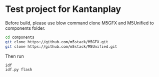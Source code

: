 # Test project for Kantanplay

Before build, please use blow command clone M5GFX and M5Unified to components folder.

```bash
cd components
git clone https://github.com/m5stack/M5GFX.git
git clone https://github.com/m5stack/M5Unified.git 
```

Then run

```bash
idf
idf.py flash
```
